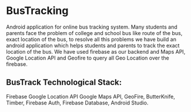 # BusTracking
Android application for online bus tracking system.
Many students and parents face the problem of college and school bus like route of the bus, exact location of the bus, to resolve all this problems we have build an android application which helps students and parents to track the exact location of the bus. 
We have used firebase as our backend and Maps API, Google Location API and Geofire to query all Geo Location over the firebase.

## BusTrack Technological Stack:

Firebase Google Location API Google Maps API,
GeoFire,
ButterKnife,
Timber,
Firebase Auth,
Firebase Database,
Android Studio.
